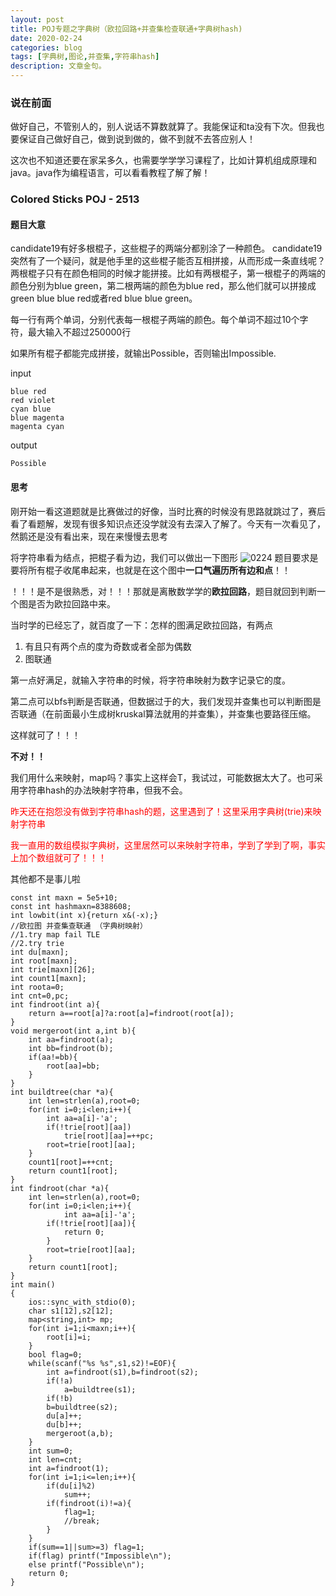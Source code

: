 ```yaml
---
layout: post
title: POJ专题之字典树（欧拉回路+并查集检查联通+字典树hash)
date: 2020-02-24
categories: blog
tags: [字典树,图论,并查集,字符串hash]
description: 文章金句。
---
```


### 说在前面
做好自己，不管别人的，别人说话不算数就算了。我能保证和ta没有下次。但我也要保证自己做好自己，做到说到做的，做不到就不去答应别人！<br>

这次也不知道还要在家呆多久，也需要学学学习课程了，比如计算机组成原理和java。java作为编程语言，可以看看教程了解了解！

### Colored Sticks POJ - 2513

#### 题目大意
candidate19有好多根棍子，这些棍子的两端分都别涂了一种颜色。 
candidate19突然有了一个疑问，就是他手里的这些棍子能否互相拼接，从而形成一条直线呢？ 
两根棍子只有在颜色相同的时候才能拼接。比如有两根棍子，第一根棍子的两端的颜色分别为blue green，第二根两端的颜色为blue red，那么他们就可以拼接成green blue blue red或者red blue blue green。

每一行有两个单词，分别代表每一根棍子两端的颜色。每个单词不超过10个字符，最大输入不超过250000行

如果所有棍子都能完成拼接，就输出Possible，否则输出Impossible. 

input
```
blue red
red violet
cyan blue
blue magenta
magenta cyan
```
output
```
Possible
```
#### 思考
刚开始一看这道题就是比赛做过的好像，当时比赛的时候没有思路就跳过了，赛后看了看题解，发现有很多知识点还没学就没有去深入了解了。今天有一次看见了，然鹅还是没有看出来，现在来慢慢去思考<br>

将字符串看为结点，把棍子看为边，我们可以做出一下图形
![0224](/img/0224.ipg)
题目要求是要将所有棍子收尾串起来，也就是在这个图中**一口气遍历所有边和点**！！

！！！是不是很熟悉，对！！！那就是离散数学学的**欧拉回路**，题目就回到判断一个图是否为欧拉回路中来。

当时学的已经忘了，就百度了一下：怎样的图满足欧拉回路，有两点

1. 有且只有两个点的度为奇数或者全部为偶数
2. 图联通

第一点好满足，就输入字符串的时候，将字符串映射为数字记录它的度。<br>

第二点可以bfs判断是否联通，但数据过于的大，我们发现并查集也可以判断图是否联通（在前面最小生成树kruskal算法就用的并查集），并查集也要路径压缩。

这样就可了！！！

**不对！！**

我们用什么来映射，map吗？事实上这样会T，我试过，可能数据太大了。也可采用字符串hash的办法映射字符串，但我不会。

<p style="color: red">昨天还在抱怨没有做到字符串hash的题，这里遇到了！这里采用字典树(trie)来映射字符串</p>

<p style="color: red">我一直用的数组模拟字典树，这里居然可以来映射字符串，学到了学到了啊，事实上加个数组就可了！！！</p>

其他都不是事儿啦

```
const int maxn = 5e5+10;
const int hashmaxn=8388608;
int lowbit(int x){return x&(-x);}
//欧拉图 并查集查联通 （字典树映射）
//1.try map fail TLE
//2.try trie
int du[maxn];
int root[maxn];
int trie[maxn][26];
int count1[maxn];
int roota=0;
int cnt=0,pc;
int findroot(int a){
    return a==root[a]?a:root[a]=findroot(root[a]);
}
void mergeroot(int a,int b){
    int aa=findroot(a);
    int bb=findroot(b);
    if(aa!=bb){
        root[aa]=bb;
    }
}
int buildtree(char *a){
    int len=strlen(a),root=0;
    for(int i=0;i<len;i++){
        int aa=a[i]-'a';
        if(!trie[root][aa])
            trie[root][aa]=++pc;
        root=trie[root][aa];
    }
    count1[root]=++cnt;
    return count1[root];
}
int findroot(char *a){
    int len=strlen(a),root=0;
    for(int i=0;i<len;i++){
            int aa=a[i]-'a';
        if(!trie[root][aa]){
            return 0;
        }
        root=trie[root][aa];
    }
    return count1[root];
}
int main()
{
    ios::sync_with_stdio(0);
    char s1[12],s2[12];
    map<string,int> mp;
    for(int i=1;i<maxn;i++){
        root[i]=i;
    }
    bool flag=0;
    while(scanf("%s %s",s1,s2)!=EOF){
        int a=findroot(s1),b=findroot(s2);
        if(!a)
            a=buildtree(s1);
        if(!b)
        b=buildtree(s2);
        du[a]++;
        du[b]++;
        mergeroot(a,b);
    }
    int sum=0;
    int len=cnt;
    int a=findroot(1);
    for(int i=1;i<=len;i++){
        if(du[i]%2)
            sum++;
        if(findroot(i)!=a){
            flag=1;
            //break;
        }
    }
    if(sum==1||sum>=3) flag=1;
    if(flag) printf("Impossible\n");
    else printf("Possible\n");
    return 0;
}
```







